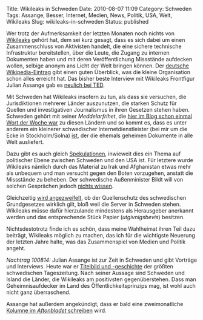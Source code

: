 Title: Wikileaks in Schweden
Date: 2010-08-07 11:09
Category: Schweden
Tags: Assange, Besser, Internet, Medien, News, Politik, USA, Welt, Wikileaks
Slug: wikileaks-in-schweden
Status: published

Wer trotz der Aufmerksamkeit der letzten Monaten noch nichts von
[Wikileaks](http://wikileaks.org/) gehört hat, dem sei kurz gesagt, dass
es sich dabei um einen Zusammenschluss von Aktivisten handelt, die eine
sichere technische Infrastruktur bereitstellen, über die Leute, die
Zugang zu internen Dokumenten haben und mit deren Veröffentlichung
Missstände aufdecken wollen, selbige anonym ans Licht der Welt bringen
können. Der [deutsche
Wikipedia-Eintrag](http://de.wikipedia.org/wiki/Wikileaks) gibt einen
guten Überblick, was die kleine Organisation schon alles erreicht hat.
Das bisher beste Interview mit Wikileaks Frontfigur Julian Assange gab
es [neulich bei
TED](http://www.ted.com/talks/julian_assange_why_the_world_needs_wikileaks.html).

Mit Schweden hat Wikileaks insofern zu tun, als dass sie versuchen, die
Jurisdiktionen mehrerer Länder auszunutzen, die starken Schutz für
Quellen und investigativen Journalismus in ihren Gesetzen stehen haben.
Schweden gehört mit seiner *Meddelarfrihet*, die [hier im Blog schon
einmal Wort der Woche
war](http://www.fiket.de/2009/08/11/wort-der-woche-meddelarfrihet/) zu
diesen Ländern und so kommt es, dass es unter anderem ein kleinerer
schwedischer Internetdienstleister (bei mir um die Ecke in
Stockholm/Solna)
[ist](http://www.dn.se/nyheter/sverige/lackan-usa-vill-tata-finns-i-solna-1.1149459),
der die ehemals geheimen Dokumente in alle Welt ausliefert.

Dazu gibt es auch gleich
[Spekulationen](http://www.dn.se/nyheter/sverige/usa-expert-sveriges-roll-diskuteras-pa-toppniva-1.1149460),
inwieweit dies ein Thema auf politischer Ebene zwischen Schweden und den
USA ist. Für letztere wurde Wikileaks nämlich durch das Material zu Irak
und Afghanistan etwas mehr als unbequem und man versucht gegen den Boten
vorzugehen, anstatt die Missstände zu beheben. Der schwedische
Außenminister Bildt will von solchen Gesprächen jedoch [nichts
wissen](http://svt.se/2.22584/1.2098621/usa_kraver_att_fa_wikileaks-dokument).

Gleichzeitig [wird
angezweifelt](http://www.sydsvenskan.se/kultur-och-nojen/article1196787/Svensk-lag-skyddar-inte-Wikileaks-kallor.html),
ob der Quellenschutz des schwedischen Grundgesetzes wirklich gilt, bloß
weil die Server in Schweden stehen. Wikileaks müsse dafür hierzulande
mindestens als Herausgeber anerkannt werden und das entsprechende Stück
Papier (*utgivnigsbevis*) besitzen.

Nichtsdestotrotz finde ich es schön, dass meine Wahlheimat ihren Teil
dazu beiträgt, Wikileaks möglich zu machen, das ich für die wichtigste
Neuerung der letzten Jahre halte, was das Zusammenspiel von Medien und
Politik angeht.

*Nachtrag 100814:* Julian Assange ist zur Zeit in Schweden und gibt
Vorträge und Interviews. Heute war er [Titelbild und
-geschichte](http://www.dn.se/nyheter/varlden/jagad-och-hatad-men-han-vagrar-vika-sig-1.1153725)
der größten schwedischen Tageszeitung. Nach seiner Aussage sind Schweden
und Island die Länder, die Wikileaks am positivsten gegenüberstehen.
Dass man Geheimnisaufdecker im Land des Öffentlichkeitsprinzips mag, ist
wohl auch nicht ganz überraschend.

Assange hat außerdem angekündigt, dass er bald eine zweimonatliche
[Kolumne im *Aftonbladet*
schreiben](http://www.aftonbladet.se/nyheter/article7616188.ab) wird.

